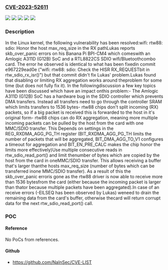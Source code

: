 ### [CVE-2023-52611](https://cve.mitre.org/cgi-bin/cvename.cgi?name=CVE-2023-52611)
![](https://img.shields.io/static/v1?label=Product&message=Linux&color=blue)
![](https://img.shields.io/static/v1?label=Version&message=&color=brightgreen)
![](https://img.shields.io/static/v1?label=Version&message=6.4%20&color=brightgreen)
![](https://img.shields.io/static/v1?label=Version&message=65371a3f14e73979958aea0db1e3bb456a296149%20&color=brightgreen)
![](https://img.shields.io/static/v1?label=Vulnerability&message=n%2Fa&color=blue)

### Description

In the Linux kernel, the following vulnerability has been resolved:wifi: rtw88: sdio: Honor the host max_req_size in the RX pathLukas reports skb_over_panic errors on his Banana Pi BPI-CM4 which comeswith an Amlogic A311D (G12B) SoC and a RTL8822CS SDIO wifi/Bluetoothcombo card. The error he observed is identical to what has been fixedin commit e967229ead0e ("wifi: rtw88: sdio: Check the HISR RX_REQUESTbit in rtw_sdio_rx_isr()") but that commit didn't fix Lukas' problem.Lukas found that disabling or limiting RX aggregation works around theproblem for some time (but does not fully fix it). In the followingdiscussion a few key topics have been discussed which have an impact onthis problem:- The Amlogic A311D (G12B) SoC has a hardware bug in the SDIO controller  which prevents DMA transfers. Instead all transfers need to go through  the controller SRAM which limits transfers to 1536 bytes- rtw88 chips don't split incoming (RX) packets, so if a big packet is  received this is forwarded to the host in it's original form- rtw88 chips can do RX aggregation, meaning more multiple incoming  packets can be pulled by the host from the card with one MMC/SDIO  transfer. This Depends on settings in the REG_RXDMA_AGG_PG_TH  register (BIT_RXDMA_AGG_PG_TH limits the number of packets that will  be aggregated, BIT_DMA_AGG_TO_V1 configures a timeout for aggregation  and BIT_EN_PRE_CALC makes the chip honor the limits more effectively)Use multiple consecutive reads in rtw_sdio_read_port() and limit thenumber of bytes which are copied by the host from the card in oneMMC/SDIO transfer. This allows receiving a buffer that's larger thanthe hosts max_req_size (number of bytes which can be transferred inone MMC/SDIO transfer). As a result of this the skb_over_panic erroris gone as the rtw88 driver is now able to receive more than 1536 bytesfrom the card (either because the incoming packet is larger than thator because multiple packets have been aggregated).In case of an receive errors (-EILSEQ has been observed by Lukas) weneed to drain the remaining data from the card's buffer, otherwise thecard will return corrupt data for the next rtw_sdio_read_port() call.

### POC

#### Reference
No PoCs from references.

#### Github
- https://github.com/NaInSec/CVE-LIST

